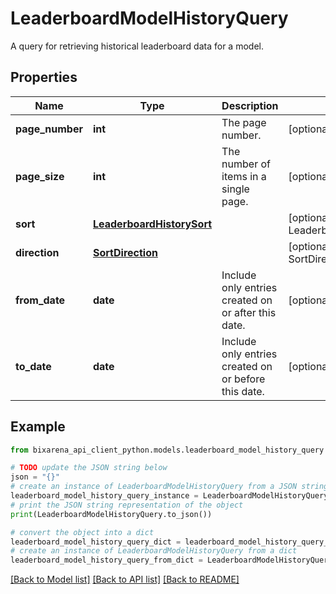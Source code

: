 # LeaderboardModelHistoryQuery

A query for retrieving historical leaderboard data for a model.

## Properties

| Name            | Type                                                    | Description                                          | Notes                                                     |
| --------------- | ------------------------------------------------------- | ---------------------------------------------------- | --------------------------------------------------------- |
| **page_number** | **int**                                                 | The page number.                                     | [optional] [default to 0]                                 |
| **page_size**   | **int**                                                 | The number of items in a single page.                | [optional] [default to 100]                               |
| **sort**        | [**LeaderboardHistorySort**](LeaderboardHistorySort.md) |                                                      | [optional] [default to LeaderboardHistorySort.CREATED_AT] |
| **direction**   | [**SortDirection**](SortDirection.md)                   |                                                      | [optional] [default to SortDirection.ASC]                 |
| **from_date**   | **date**                                                | Include only entries created on or after this date.  | [optional]                                                |
| **to_date**     | **date**                                                | Include only entries created on or before this date. | [optional]                                                |

## Example

```python
from bixarena_api_client_python.models.leaderboard_model_history_query import LeaderboardModelHistoryQuery

# TODO update the JSON string below
json = "{}"
# create an instance of LeaderboardModelHistoryQuery from a JSON string
leaderboard_model_history_query_instance = LeaderboardModelHistoryQuery.from_json(json)
# print the JSON string representation of the object
print(LeaderboardModelHistoryQuery.to_json())

# convert the object into a dict
leaderboard_model_history_query_dict = leaderboard_model_history_query_instance.to_dict()
# create an instance of LeaderboardModelHistoryQuery from a dict
leaderboard_model_history_query_from_dict = LeaderboardModelHistoryQuery.from_dict(leaderboard_model_history_query_dict)
```

[[Back to Model list]](../README.md#documentation-for-models) [[Back to API list]](../README.md#documentation-for-api-endpoints) [[Back to README]](../README.md)
